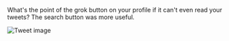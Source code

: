 What's the point of the grok button on your profile if it can't even read your tweets? The search button was more useful.


![Tweet image](/asset/crosspoast/Go1cGiIasAAmfta.jpg)

